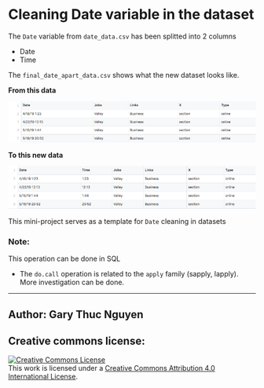 # Cleaning Date variable in the dataset

The `Date` variable from `date_data.csv` has been splitted into 2 columns

* Date
* Time

The `final_date_apart_data.csv` shows what the new dataset looks like. 

**From this data**

![from](https://raw.githubusercontent.com/garynguyen1295/Date-cleaning-using-R/master/images/from.png)

**To this new data**

![to](https://raw.githubusercontent.com/garynguyen1295/Date-cleaning-using-R/master/images/to.png)

This mini-project serves as a template for `Date` cleaning in datasets

### Note: 

This operation can be done in SQL

* The `do.call` operation is related to the `apply` family (sapply, lapply). More investigation can be done.

------

## Author: Gary Thuc Nguyen

## Creative commons license:

 <a rel="license" href="http://creativecommons.org/licenses/by/4.0/"><img alt="Creative Commons License" style="border-width:0" src="https://i.creativecommons.org/l/by/4.0/88x31.png" /></a><br />This work is licensed under a <a rel="license" href="http://creativecommons.org/licenses/by/4.0/">Creative Commons Attribution 4.0 International License</a>.
